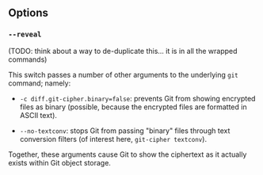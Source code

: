 ## Options

### `--reveal`

(TODO: think about a way to de-duplicate this... it is in all the wrapped commands)

This switch passes a number of other arguments to the underlying `git` command; namely:

- `-c diff.git-cipher.binary=false`: prevents Git from showing encrypted files as binary (possible, because the encrypted files are formatted in ASCII text).

- `--no-textconv`: stops Git from passing "binary" files through text conversion filters (of interest here, `git-cipher textconv`).

Together, these arguments cause Git to show the ciphertext as it actually exists within Git object storage.
